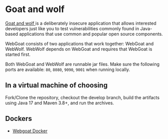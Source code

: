 # Goat and wolf

[Goat and wolf ](https://github.com/WebGoat/WebGoat/wiki) is a deliberately insecure application that allows interested developers just like you to test vulnerabilities 
commonly found in Java-based applications that use common and popular open source components.

WebGoat consists of two applications that work together: WebGoat and WebWolf. WebWolf depends on WebGoat and requires that WebGoat is started first.

Both WebGoat and WebWolf are runnable jar files. Make sure the following ports are available: `80`, `8080`, `9090`, 
`9001` when running locally.

## In a virtual machine of choosing

Fork/Clone the repository, checkout the develop branch, build the artifacts using Java 17 and Maven 3.8+, and run the 
archives.

## Dockers

* [Webgoat Docker](https://hub.docker.com/r/webgoat/goatandwolf)